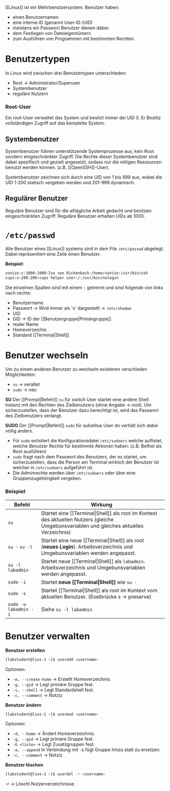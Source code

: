 [[Linux]] ist ein Mehrbenutzersystem.
Benutzer haben:
- einen Benutzernamen
- eine interne ID (genannt User-ID /UID)
- meistens ein Passwort
Benutzer dienen dabei:
- dem Festlegen von Dateieigentümern
- zum Ausführen von Programmen mit bestimmten Rechten.

# Benutzertypen
In Linux wird zwischen drei Benutzertypen unterschieden:
- Root -> Administrator/Superuser
- Systembenutzer
- reguläre Nutzern

### Root-User
Ein root-User verwaltet das System und besitzt immer dei UID 0. Er Bestitz vollständigen Zugriff auf das komplette System.

## Systembenutzer
Systembenutzer führen unterstützende Systemprozesse aus; kein Root sondern eingeschränkter Zugriff. Die Rechte dieser Systembenutzer sind dabei spezifisch und gezielt angesetzt, sodass nur die nötigen Ressourcen benutzt werden können. (z.B. [[OpenSSH]]-User).

Systembenutzer zeichnen sich durch eine UID von 1 bis 999 aus, wobei die UID 1-200 statisch vergeben werden und 201-999 dynamisch.

## Regulärer Benutzer
Reguläre Benutzer sind für die alltägliche Arbeit gedacht und besitzen eingeschränkten Zugriff.
Reguläre Benutzer erhalten UIDs ab 1000.


# `/etc/passwd`
Alle Benutzer eines [[Linux]] systems sind in dem File `/etc/passwd` abgelegt.
Dabei repräsentiert eine Zeile einen Benutzer.

**Beispiel:**
```bash
vonivo:x:1000:1000:Ivo von Rickenbach:/home/vonivo:/usr/bin/zsh
cups:x:209:209:cups helper user:/:/usr/bin/nologin
```
Die einzelnen Spalten sind mit einem `:` getrennt und sind folgende von links nach rechts:
- Benutzername
- Passwort -> Wird immer als 'x' dargestellt -> `/etc/shadwo`
- UID
- GID -> ID der [[Benutzergruppe|Primärgruppe]]
- realer Name
- Homeverzeichis
- Standard [[Terminal|Shell]]

# Benutzer wechseln
Um zu einem anderen Benutzer zu wechseln existieren verschieden Möglichkeiten:
 - `su` -> veraltet
 - `sudo` -> neu

**SU**
Der [[Prompt|Befehl]] `su` für switch User startet eine andere Shell Instanz mit den Rechten des Zielbenutzers (ohne Angabe -> root). Um sicherzustellen, dass der Benutzer dazu berechtigt ist, wird das Passwort des Zielbenutzers verlangt.

**SUDO**
Der [[Prompt|Befehl]] `sudo` für substitue User do verhält sich dabei völlig anders.
- Für `sudo` extistiert die Konfigurationsdatei `/etc/sudoers` welche auflistet, welche Benutzer Rechte für bestimmte Aktionen haben. (z.B. Befhel als Root ausführen)
- `sudo` fragt nach dem Passwort des Benutzers, der es startet, um sicherzustellen, dass die Person am Terminal wirklich der Benutzer ist welcher in `/etc/sudoers` aufgeführt ist.
- Die Adminrechte werden über `/etc/sudoers` oder über eine Gruppenzugehörigkeit vergeben.

### Beispiel

| Befehl                | Wirkung                                                                                                                                   |
| --------------------- | ----------------------------------------------------------------------------------------------------------------------------------------- |
| `su`                  | Startet eine [[Terminal\|Shell]] als root im Kontext des aktuellen Nutzers (gleiche Umgebunsvariablen und gleiches aktuelles Verzeichnis) |
| `su -` `su -l`        | Startet eine neue [[Terminal\|Shell]] als root (**neues Login**). Arbeitsverzeichnis und Umgebunsvariablen werden angepasst.              |
| `su -l labadmin`      | Startet neue [[Terminal\|Shell]] als `labadmin`. Arbeitsverzeichnis und Umgebunsvariablen werden angepasst.                               |
| `sudo -i`             | Startet **neue [[Terminal\|Shell]]** wie `su -`                                                                                           |
| `sudo -s`             | Startet [[Terminal\|Shell]] als root im Kontext vom aktuellen Benutzer. (Eselbrücke s -> preserve)                                        |
| `sudo -u labadmin -i` | Siehe `su -l labadmin`                                                                                                                    |


# Benutzer verwalten
**Benutzer erstellen**
```bash
[labstudent@lios-1 ~]$ useradd <username>
```

Optionen:
- `-m, --create-home` -> Erstellt Homeverzeichnis.
- `-g, --gid` -> Legt primäre Gruppe fest.
- `-s, --shell` -> Legt Standardshell fest. 
- `-c, --comment` -> Notziz

**Benutzer ändern**
```bash
[labstudent@lios-1 ~]$ usermod <username>
```

Optionen:
- `-d, --home` -> Ändert Homeverzeichnis.
- `-g, --gid` -> Legt primäre Gruppe fest.
- `-G <liste>` -> Legt Zusatzgruppen fest. 
- `-a, --append` In Verbindung mit `-G` fügt Gruppe hinzu statt zu ersetzen.
- `-c, --comment` -> Notziz

**Benutzer löschen**
```bash
[labstudent@lios-1 ~]$ userdel -r <username>
```
-r -> Löscht Nutzerverzeichnisse.

